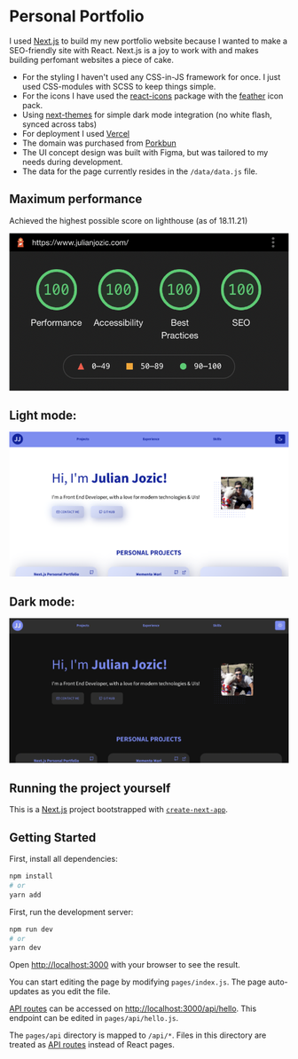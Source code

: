 # Personal Portfolio

I used [Next.js](https://nextjs.org/) to build my new portfolio website because I wanted to make a SEO-friendly site with React. Next.js is a joy to work with and makes building perfomant websites a piece of cake.

- For the styling I haven't used any CSS-in-JS framework for once. I just used CSS-modules with SCSS to keep things simple.
- For the icons I have used the [react-icons](https://react-icons.github.io/react-icons/) package with the [feather](https://feathericons.com/) icon pack.
- Using [next-themes](https://github.com/pacocoursey/next-themes) for simple dark mode integration (no white flash, synced across tabs)
- For deployment I used [Vercel](https://vercel.com/)
- The domain was purchased from [Porkbun](https://porkbun.com/)
- The UI concept design was built with Figma, but was tailored to my needs during development.
- The data for the page currently resides in the `/data/data.js` file.

## Maximum performance

Achieved the highest possible score on lighthouse (as of 18.11.21)

![Screenshot of lighthouse scoreboard](/assets/lighthouse.png)

## Light mode:

![Screenshot of light mode version](/assets/light-mode.png)

## Dark mode:

![Screenshot of dark mode version](/assets/dark-mode.png)

## Running the project yourself

This is a [Next.js](https://nextjs.org/) project bootstrapped with [`create-next-app`](https://github.com/vercel/next.js/tree/canary/packages/create-next-app).

## Getting Started

First, install all dependencies:

```bash
npm install
# or
yarn add
```

First, run the development server:

```bash
npm run dev
# or
yarn dev
```

Open [http://localhost:3000](http://localhost:3000) with your browser to see the result.

You can start editing the page by modifying `pages/index.js`. The page auto-updates as you edit the file.

[API routes](https://nextjs.org/docs/api-routes/introduction) can be accessed on [http://localhost:3000/api/hello](http://localhost:3000/api/hello). This endpoint can be edited in `pages/api/hello.js`.

The `pages/api` directory is mapped to `/api/*`. Files in this directory are treated as [API routes](https://nextjs.org/docs/api-routes/introduction) instead of React pages.
